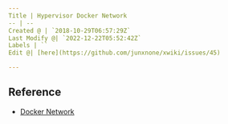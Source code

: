 ```yaml
---
Title | Hypervisor Docker Network
-- | --
Created @ | `2018-10-29T06:57:29Z`
Last Modify @| `2022-12-22T05:52:42Z`
Labels | ``
Edit @| [here](https://github.com/junxnone/xwiki/issues/45)

---
```

## Reference
- [Docker Network](https://docs.docker.com/network/#network-driver-summary)
